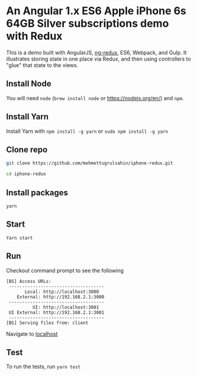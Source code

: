 # An Angular 1.x ES6 Apple iPhone 6s 64GB Silver subscriptions demo with Redux
This is a demo built with AngularJS, [ng-redux](https://github.com/wbuchwalter/ng-redux), ES6, Webpack, and Gulp. It illustrates storing state in one place via Redux, and then using controllers to "glue" that state to the views.

## Install Node
You will need `node` (```brew install node``` or https://nodejs.org/en/) and ```npm```.

## Install Yarn
Install Yarn with ```npm install -g yarn``` or ```sudo npm install -g yarn```

## Clone repo
```bash
git clone https://github.com/mehmettugrulsahin/iphone-redux.git

cd iphone-redux
```

## Install packages
```yarn```

## Start
```Yarn start```

## Run
Checkout command prompt to see the following
```
[BS] Access URLs:
 ------------------------------------
       Local: http://localhost:3000
    External: http://192.168.2.1:3000
 ------------------------------------
          UI: http://localhost:3001
 UI External: http://192.168.2.1:3001
 ------------------------------------
[BS] Serving files from: client
```

Navigate to [localhost](http://localhost:3000)

## Test
To run the tests, run `yarn test`
